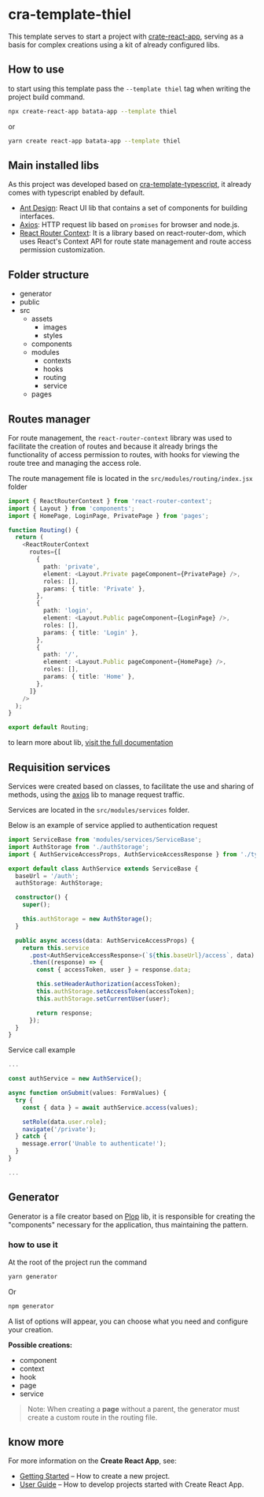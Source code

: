 # cra-template-thiel

This template serves to start a project with [crate-react-app](https://create-react-app.dev/), serving as a basis for complex creations using a kit of already configured libs.

## How to use

to start using this template pass the `--template thiel` tag when writing the project build command.

```sh
npx create-react-app batata-app --template thiel
```

or

```sh
yarn create react-app batata-app --template thiel
```

## Main installed libs

As this project was developed based on [cra-template-typescript](https://www.npmjs.com/package/cra-template-typescript), it already comes with typescript enabled by default.

- [Ant Design](https://github.com/ant-design/ant-design): React UI lib that contains a set of components for building interfaces.
- [Axios](https://github.com/axios/axios): HTTP request lib based on `promises` for browser and node.js.
- [React Router Context](https://www.npmjs.com/package/react-router-context): It is a library based on react-router-dom, which uses React's Context API for route state management and route access permission customization.

## Folder structure

- generator
- public
- src
  - assets
    - images
    - styles
  - components
  - modules
    - contexts
    - hooks
    - routing
    - service
  - pages

## Routes manager

For route management, the `react-router-context` library was used to facilitate the creation of routes and because it already brings the functionality of access permission to routes, with hooks for viewing the route tree and managing the access role.

The route management file is located in the `src/modules/routing/index.jsx` folder

```ts
import { ReactRouterContext } from 'react-router-context';
import { Layout } from 'components';
import { HomePage, LoginPage, PrivatePage } from 'pages';

function Routing() {
  return (
    <ReactRouterContext
      routes={[
        {
          path: 'private',
          element: <Layout.Private pageComponent={PrivatePage} />,
          roles: [],
          params: { title: 'Private' },
        },
        {
          path: 'login',
          element: <Layout.Public pageComponent={LoginPage} />,
          roles: [],
          params: { title: 'Login' },
        },
        {
          path: '/',
          element: <Layout.Public pageComponent={HomePage} />,
          roles: [],
          params: { title: 'Home' },
        },
      ]}
    />
  );
}

export default Routing;
```

to learn more about lib, [visit the full documentation](https://www.npmjs.com/package/react-router-context)

## Requisition services

Services were created based on classes, to facilitate the use and sharing of methods, using the [axios](https://github.com/axios/axios) lib to manage request traffic.

Services are located in the `src/modules/services` folder.

Below is an example of service applied to authentication request

```ts
import ServiceBase from 'modules/services/ServiceBase';
import AuthStorage from './authStorage';
import { AuthServiceAccessProps, AuthServiceAccessResponse } from './types';

export default class AuthService extends ServiceBase {
  baseUrl = '/auth';
  authStorage: AuthStorage;

  constructor() {
    super();

    this.authStorage = new AuthStorage();
  }

  public async access(data: AuthServiceAccessProps) {
    return this.service
      .post<AuthServiceAccessResponse>(`${this.baseUrl}/access`, data)
      .then((response) => {
        const { accessToken, user } = response.data;

        this.setHeaderAuthorization(accessToken);
        this.authStorage.setAccessToken(accessToken);
        this.authStorage.setCurrentUser(user);

        return response;
      });
  }
}
```

Service call example

```ts
...

const authService = new AuthService();

async function onSubmit(values: FormValues) {
  try {
    const { data } = await authService.access(values);

    setRole(data.user.role);
    navigate('/private');
  } catch {
    message.error('Unable to authenticate!');
  }
}

...
```

## Generator

Generator is a file creator based on [Plop](https://github.com/plopjs/plop) lib, it is responsible for creating the "components" necessary for the application, thus maintaining the pattern.

### how to use it

At the root of the project run the command

```sh
yarn generator
```

Or

```sh
npm generator
```

A list of options will appear, you can choose what you need and configure your creation.

**Possible creations:**

- component
- context
- hook
- page
- service

> Note: When creating a **page** without a parent, the generator must create a custom route in the routing file.

## know more

For more information on the **Create React App**, see:

- [Getting Started](https://create-react-app.dev/docs/getting-started) – How to create a new project.
- [User Guide](https://create-react-app.dev) – How to develop projects started with Create React App.
